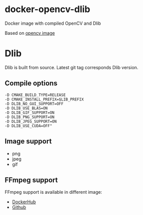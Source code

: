 # docker-opencv-dlib

Docker image with compiled OpenCV and Dlib

Based on [opencv image](https://hub.docker.com/r/m03geek/opencv/)

# Dlib

Dlib is built from source. Latest git tag corresponds Dlib version.

## Compile options

```
-D CMAKE_BUILD_TYPE=RELEASE
-D CMAKE_INSTALL_PREFIX=$LIB_PREFIX
-D DLIB_NO_GUI_SUPPORT=OFF
-D DLIB_USE_BLAS=ON
-D DLIB_GIF_SUPPORT=ON
-D DLIB_PNG_SUPPORT=ON
-D DLIB_JPEG_SUPPORT=ON
-D DLIB_USE_CUDA=OFF"
```

## Image support

* png
* jpeg
* gif

## FFmpeg support

FFmpeg support is available in different image:
* [DockerHub](https://hub.docker.com/r/m03geek/ffmpeg-opencv-dlib/)
* [Github](https://github.com/SkeLLLa/docker-ffmpeg-opencv-dlib)
